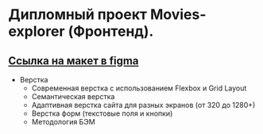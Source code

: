 # Дипломный проект Movies-explorer (Фронтенд). 

## [Ссылка на макет в figma](https://disk.yandex.ru/d/_Tw7c06LXcDvQA)

* Верстка
  - Cовременная верстка с использованием Flexbox и Grid Layout
  - Семантическая верстка
  - Адаптивная верстка сайта для разных экранов (от 320 до 1280+)
  - Верстка форм (текстовые поля и кнопки)
  - Методология БЭМ













